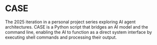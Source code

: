 # CASE
The 2025 iteration in a personal project series exploring AI agent architectures. CASE is a Python script that bridges an AI model and the command line, enabling the AI to function as a direct system interface by executing shell commands and processing their output.
